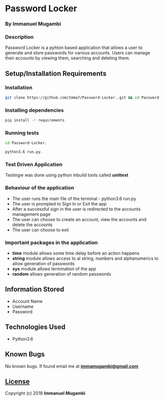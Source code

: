 # Password Locker

### By Immanuel Mugambi

### Description
Password Locker is a pyhton based application that allows a user to generate and store passwords for various accounts. Users can manage their accounts by viewing them, searching and deleting them.

## Setup/Installation Requirements

### Installation 
```bash
git clone https://github.com/Imma7/Password-Locker..git && cd Password-Locker.
```

### Installing dependencies
```bash
pip install -r requirements
```

### Running tests
```bash
cd Password-Locker. 
```
```bash
python3.6 run.py. 
```
### Test Driven Application
Testingw was done using python inbuild tools called **unittest**

### Behaviour of the application
+ The user runs the main file of the terminal - python3.6 run.py
+ The user is prompted to Sign In or Exit the app
+  After a successful sign in the user is redirected to the accounts management page
+ The user can choose to create an account, view the accounts and delete the accounts
+ The user can choose to exit 

### Important packages in the application 
+ **time** module allows some time delay before an action happens
+ **string** module allows access to al string, numbers and alphanumerics to allow generation of passwords
+ **sys** module allows termination of the app
+ **random** allows generation of random passwords

## Information Stored
+ Account Name
+ Username
+ Password

## Technologies Used 
+ Python3.6

## Known Bugs
No known bugs. If found email me at **immamugambi@gmail.com**

## [License](https://github.com/Imma7/Password-Locker./blob/master/LICENSE)
Copyright (c) 2018 **Immanuel Mugambi**
